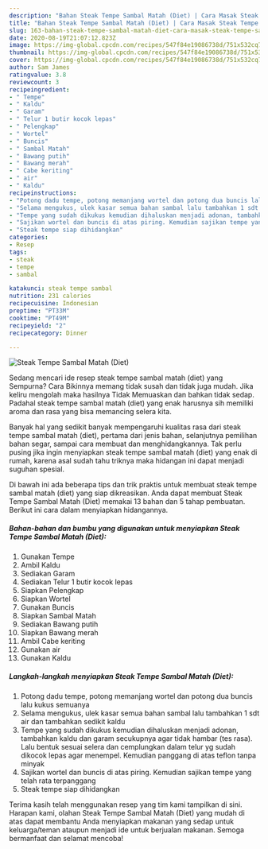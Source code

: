 ```yaml
---
description: "Bahan Steak Tempe Sambal Matah (Diet) | Cara Masak Steak Tempe Sambal Matah (Diet) Yang Sedap"
title: "Bahan Steak Tempe Sambal Matah (Diet) | Cara Masak Steak Tempe Sambal Matah (Diet) Yang Sedap"
slug: 163-bahan-steak-tempe-sambal-matah-diet-cara-masak-steak-tempe-sambal-matah-diet-yang-sedap
date: 2020-08-19T21:07:12.823Z
image: https://img-global.cpcdn.com/recipes/547f84e19086738d/751x532cq70/steak-tempe-sambal-matah-diet-foto-resep-utama.jpg
thumbnail: https://img-global.cpcdn.com/recipes/547f84e19086738d/751x532cq70/steak-tempe-sambal-matah-diet-foto-resep-utama.jpg
cover: https://img-global.cpcdn.com/recipes/547f84e19086738d/751x532cq70/steak-tempe-sambal-matah-diet-foto-resep-utama.jpg
author: Sam James
ratingvalue: 3.8
reviewcount: 3
recipeingredient:
- " Tempe"
- " Kaldu"
- " Garam"
- " Telur 1 butir kocok lepas"
- " Pelengkap"
- " Wortel"
- " Buncis"
- " Sambal Matah"
- " Bawang putih"
- " Bawang merah"
- " Cabe keriting"
- " air"
- " Kaldu"
recipeinstructions:
- "Potong dadu tempe, potong memanjang wortel dan potong dua buncis lalu kukus semuanya"
- "Selama mengukus, ulek kasar semua bahan sambal lalu tambahkan 1 sdt air dan tambahkan sedikit kaldu"
- "Tempe yang sudah dikukus kemudian dihaluskan menjadi adonan, tambahkan kaldu dan garam secukupnya agar tidak hambar (tes rasa). Lalu bentuk sesuai selera dan cemplungkan dalam telur yg sudah dikocok lepas agar menempel. Kemudian panggang di atas teflon tanpa minyak"
- "Sajikan wortel dan buncis di atas piring. Kemudian sajikan tempe yang telah rata terpanggang"
- "Steak tempe siap dihidangkan"
categories:
- Resep
tags:
- steak
- tempe
- sambal

katakunci: steak tempe sambal 
nutrition: 231 calories
recipecuisine: Indonesian
preptime: "PT33M"
cooktime: "PT49M"
recipeyield: "2"
recipecategory: Dinner

---
```



![Steak Tempe Sambal Matah (Diet)](https://img-global.cpcdn.com/recipes/547f84e19086738d/751x532cq70/steak-tempe-sambal-matah-diet-foto-resep-utama.jpg)

Sedang mencari ide resep steak tempe sambal matah (diet) yang Sempurna? Cara Bikinnya memang tidak susah dan tidak juga mudah. Jika keliru mengolah maka hasilnya Tidak Memuaskan dan bahkan tidak sedap. Padahal steak tempe sambal matah (diet) yang enak harusnya sih memiliki aroma dan rasa yang bisa memancing selera kita.

Banyak hal yang sedikit banyak mempengaruhi kualitas rasa dari steak tempe sambal matah (diet), pertama dari jenis bahan, selanjutnya pemilihan bahan segar, sampai cara membuat dan menghidangkannya. Tak perlu pusing jika ingin menyiapkan steak tempe sambal matah (diet) yang enak di rumah, karena asal sudah tahu triknya maka hidangan ini dapat menjadi suguhan spesial.




Di bawah ini ada beberapa tips dan trik praktis untuk membuat steak tempe sambal matah (diet) yang siap dikreasikan. Anda dapat membuat Steak Tempe Sambal Matah (Diet) memakai 13 bahan dan 5 tahap pembuatan. Berikut ini cara dalam menyiapkan hidangannya.

<!--inarticleads1-->

##### Bahan-bahan dan bumbu yang digunakan untuk menyiapkan Steak Tempe Sambal Matah (Diet):

1. Gunakan  Tempe
1. Ambil  Kaldu
1. Sediakan  Garam
1. Sediakan  Telur 1 butir kocok lepas
1. Siapkan  Pelengkap
1. Siapkan  Wortel
1. Gunakan  Buncis
1. Siapkan  Sambal Matah
1. Sediakan  Bawang putih
1. Siapkan  Bawang merah
1. Ambil  Cabe keriting
1. Gunakan  air
1. Gunakan  Kaldu




<!--inarticleads2-->

##### Langkah-langkah menyiapkan Steak Tempe Sambal Matah (Diet):

1. Potong dadu tempe, potong memanjang wortel dan potong dua buncis lalu kukus semuanya
1. Selama mengukus, ulek kasar semua bahan sambal lalu tambahkan 1 sdt air dan tambahkan sedikit kaldu
1. Tempe yang sudah dikukus kemudian dihaluskan menjadi adonan, tambahkan kaldu dan garam secukupnya agar tidak hambar (tes rasa). Lalu bentuk sesuai selera dan cemplungkan dalam telur yg sudah dikocok lepas agar menempel. Kemudian panggang di atas teflon tanpa minyak
1. Sajikan wortel dan buncis di atas piring. Kemudian sajikan tempe yang telah rata terpanggang
1. Steak tempe siap dihidangkan




Terima kasih telah menggunakan resep yang tim kami tampilkan di sini. Harapan kami, olahan Steak Tempe Sambal Matah (Diet) yang mudah di atas dapat membantu Anda menyiapkan makanan yang sedap untuk keluarga/teman ataupun menjadi ide untuk berjualan makanan. Semoga bermanfaat dan selamat mencoba!
